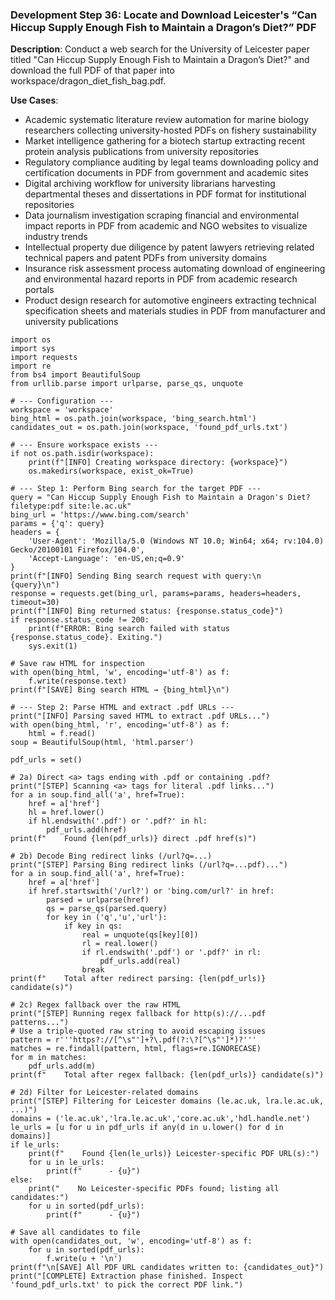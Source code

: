 ### Development Step 36: Locate and Download Leicester's “Can Hiccup Supply Enough Fish to Maintain a Dragon’s Diet?” PDF

**Description**: Conduct a web search for the University of Leicester paper titled "Can Hiccup Supply Enough Fish to Maintain a Dragon’s Diet?" and download the full PDF of that paper into workspace/dragon_diet_fish_bag.pdf.

**Use Cases**:
- Academic systematic literature review automation for marine biology researchers collecting university-hosted PDFs on fishery sustainability
- Market intelligence gathering for a biotech startup extracting recent protein analysis publications from university repositories
- Regulatory compliance auditing by legal teams downloading policy and certification documents in PDF from government and academic sites
- Digital archiving workflow for university librarians harvesting departmental theses and dissertations in PDF format for institutional repositories
- Data journalism investigation scraping financial and environmental impact reports in PDF from academic and NGO websites to visualize industry trends
- Intellectual property due diligence by patent lawyers retrieving related technical papers and patent PDFs from university domains
- Insurance risk assessment process automating download of engineering and environmental hazard reports in PDF from academic research portals
- Product design research for automotive engineers extracting technical specification sheets and materials studies in PDF from manufacturer and university publications

```
import os
import sys
import requests
import re
from bs4 import BeautifulSoup
from urllib.parse import urlparse, parse_qs, unquote

# --- Configuration ---
workspace = 'workspace'
bing_html = os.path.join(workspace, 'bing_search.html')
candidates_out = os.path.join(workspace, 'found_pdf_urls.txt')

# --- Ensure workspace exists ---
if not os.path.isdir(workspace):
    print(f"[INFO] Creating workspace directory: {workspace}")
    os.makedirs(workspace, exist_ok=True)

# --- Step 1: Perform Bing search for the target PDF ---
query = "Can Hiccup Supply Enough Fish to Maintain a Dragon's Diet? filetype:pdf site:le.ac.uk"
bing_url = 'https://www.bing.com/search'
params = {'q': query}
headers = {
    'User-Agent': 'Mozilla/5.0 (Windows NT 10.0; Win64; x64; rv:104.0) Gecko/20100101 Firefox/104.0',
    'Accept-Language': 'en-US,en;q=0.9'
}
print(f"[INFO] Sending Bing search request with query:\n      {query}\n")
response = requests.get(bing_url, params=params, headers=headers, timeout=30)
print(f"[INFO] Bing returned status: {response.status_code}")
if response.status_code != 200:
    print(f"ERROR: Bing search failed with status {response.status_code}. Exiting.")
    sys.exit(1)

# Save raw HTML for inspection
with open(bing_html, 'w', encoding='utf-8') as f:
    f.write(response.text)
print(f"[SAVE] Bing search HTML → {bing_html}\n")

# --- Step 2: Parse HTML and extract .pdf URLs ---
print("[INFO] Parsing saved HTML to extract .pdf URLs...")
with open(bing_html, 'r', encoding='utf-8') as f:
    html = f.read()
soup = BeautifulSoup(html, 'html.parser')

pdf_urls = set()

# 2a) Direct <a> tags ending with .pdf or containing .pdf?
print("[STEP] Scanning <a> tags for literal .pdf links...")
for a in soup.find_all('a', href=True):
    href = a['href']
    hl = href.lower()
    if hl.endswith('.pdf') or '.pdf?' in hl:
        pdf_urls.add(href)
print(f"    Found {len(pdf_urls)} direct .pdf href(s)")

# 2b) Decode Bing redirect links (/url?q=...)
print("[STEP] Parsing Bing redirect links (/url?q=...pdf)...")
for a in soup.find_all('a', href=True):
    href = a['href']
    if href.startswith('/url?') or 'bing.com/url?' in href:
        parsed = urlparse(href)
        qs = parse_qs(parsed.query)
        for key in ('q','u','url'):
            if key in qs:
                real = unquote(qs[key][0])
                rl = real.lower()
                if rl.endswith('.pdf') or '.pdf?' in rl:
                    pdf_urls.add(real)
                break
print(f"    Total after redirect parsing: {len(pdf_urls)} candidate(s)")

# 2c) Regex fallback over the raw HTML
print("[STEP] Running regex fallback for http(s)://...pdf patterns...")
# Use a triple-quoted raw string to avoid escaping issues
pattern = r'''https?://[^\s"']+?\.pdf(?:\?[^\s"']*)?'''
matches = re.findall(pattern, html, flags=re.IGNORECASE)
for m in matches:
    pdf_urls.add(m)
print(f"    Total after regex fallback: {len(pdf_urls)} candidate(s)")

# 2d) Filter for Leicester-related domains
print("[STEP] Filtering for Leicester domains (le.ac.uk, lra.le.ac.uk, ...)")
domains = ('le.ac.uk','lra.le.ac.uk','core.ac.uk','hdl.handle.net')
le_urls = [u for u in pdf_urls if any(d in u.lower() for d in domains)]
if le_urls:
    print(f"    Found {len(le_urls)} Leicester-specific PDF URL(s):")
    for u in le_urls:
        print(f"      - {u}")
else:
    print("    No Leicester-specific PDFs found; listing all candidates:")
    for u in sorted(pdf_urls):
        print(f"      - {u}")

# Save all candidates to file
with open(candidates_out, 'w', encoding='utf-8') as f:
    for u in sorted(pdf_urls):
        f.write(u + '\n')
print(f"\n[SAVE] All PDF URL candidates written to: {candidates_out}")
print("[COMPLETE] Extraction phase finished. Inspect 'found_pdf_urls.txt' to pick the correct PDF link.")

```